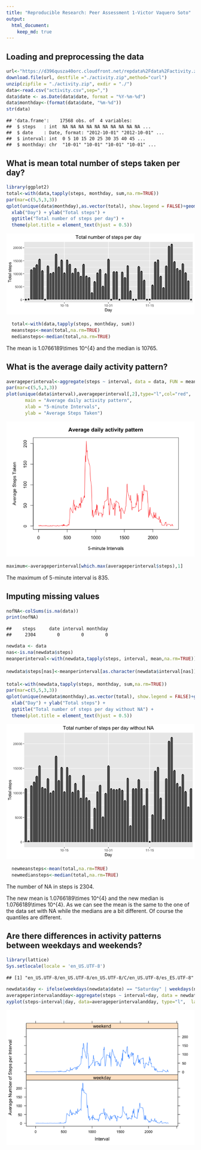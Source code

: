 ```yaml
---
title: "Reproducible Research: Peer Assessment 1-Victor Vaquero Soto"
output: 
  html_document:
    keep_md: true
---
```




## Loading and preprocessing the data

```r
url<-"https://d396qusza40orc.cloudfront.net/repdata%2Fdata%2Factivity.zip"
download.file(url, destfile ="./activity.zip",method="curl")
unzip(zipfile = "./activity.zip", exdir = "./")
data<-read.csv("activity.csv",sep=",")
data$date <- as.Date(data$date, format = "%Y-%m-%d")
data$monthday<-(format(data$date, "%m-%d"))
str(data)
```

```
## 'data.frame':	17568 obs. of  4 variables:
##  $ steps   : int  NA NA NA NA NA NA NA NA NA NA ...
##  $ date    : Date, format: "2012-10-01" "2012-10-01" ...
##  $ interval: int  0 5 10 15 20 25 30 35 40 45 ...
##  $ monthday: chr  "10-01" "10-01" "10-01" "10-01" ...
```


## What is mean total number of steps taken per day?

```r
library(ggplot2)
total<-with(data,tapply(steps, monthday, sum,na.rm=TRUE))
par(mar=c(5,5,3,3))
qplot(unique(data$monthday),as.vector(total), show.legend = FALSE)+geom_bar(stat = "identity", show.legend = FALSE)+scale_x_discrete(breaks=c("10-15","10-31","11-15")) +
  xlab("Day") + ylab("Total steps") +
  ggtitle("Total number of steps per day") + 
  theme(plot.title = element_text(hjust = 0.5))
```

![](PA1_template_files/figure-html/unnamed-chunk-2-1.png)<!-- -->

```r
  total<-with(data,tapply(steps, monthday, sum))
  meansteps<-mean(total,na.rm=TRUE)
  mediansteps<-median(total,na.rm=TRUE)
```
The mean is 1.0766189\times 10^{4} and the median is 10765.

## What is the average daily activity pattern?

```r
averageperinterval<-aggregate(steps ~ interval, data = data, FUN = mean, na.rm = TRUE)
par(mar=c(5,5,3,3))
plot(unique(data$interval),averageperinterval[,2],type="l",col="red",
       main = "Average daily activity pattern",  
       xlab = "5-minute Intervals",  
       ylab = "Average Steps Taken")
```

![](PA1_template_files/figure-html/unnamed-chunk-3-1.png)<!-- -->

```r
maximum<-averageperinterval[which.max(averageperinterval$steps),1]
```
The maximum of 5-minute interval is 835.


## Imputing missing values

```r
nofNA<-colSums(is.na(data))
print(nofNA)
```

```
##    steps     date interval monthday 
##     2304        0        0        0
```

```r
newdata <- data
nas<-is.na(newdata$steps)
meanperinterval<-with(newdata,tapply(steps, interval, mean,na.rm=TRUE))

newdata$steps[nas]<-meanperinterval[as.character(newdata$interval[nas])]

total<-with(newdata,tapply(steps, monthday, sum,na.rm=TRUE))
par(mar=c(5,5,3,3))
qplot(unique(newdata$monthday),as.vector(total), show.legend = FALSE)+geom_bar(stat = "identity", show.legend = FALSE)+scale_x_discrete(breaks=c("10-15","10-31","11-15")) +
  xlab("Day") + ylab("Total steps") +
  ggtitle("Total number of steps per day without NA") + 
  theme(plot.title = element_text(hjust = 0.5))
```

![](PA1_template_files/figure-html/unnamed-chunk-4-1.png)<!-- -->

```r
  newmeansteps<-mean(total,na.rm=TRUE)
  newmediansteps<-median(total,na.rm=TRUE)
```
The number of NA in steps is  2304.

The new mean is 1.0766189\times 10^{4} and the new median is 1.0766189\times 10^{4}. As we can see the mean is the same to the one of the data set with NA while the medians are a bit different. Of course the quantiles are different.

## Are there differences in activity patterns between weekdays and weekends?

```r
library(lattice)
Sys.setlocale(locale = 'en_US.UTF-8')
```

```
## [1] "en_US.UTF-8/en_US.UTF-8/en_US.UTF-8/C/en_US.UTF-8/es_ES.UTF-8"
```

```r
newdata$day <- ifelse(weekdays(newdata$date) == "Saturday" | weekdays(newdata$date) == "Sunday", "weekend", "weekday")
averageperintervalandday<-aggregate(steps ~ interval+day, data = newdata, FUN = mean, na.rm = TRUE)
xyplot(steps~interval|day, data=averageperintervalandday, type="l",  layout = c(1,2),  ylab="Average Number of Steps per Interval", xlab="Interval")
```

![](PA1_template_files/figure-html/unnamed-chunk-5-1.png)<!-- -->

